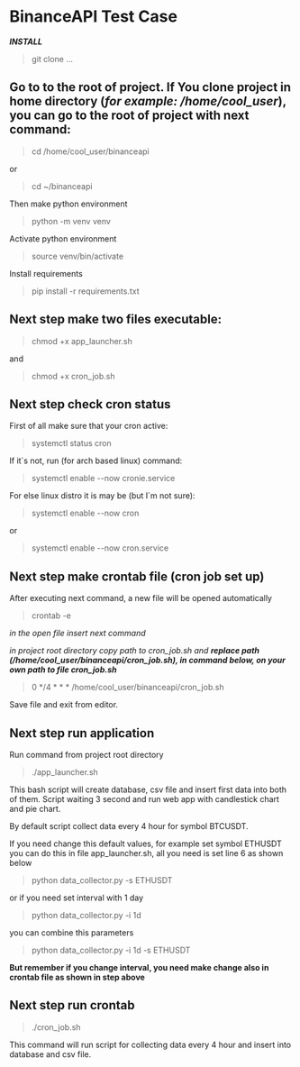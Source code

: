 # BinanceAPI Test Case

***INSTALL***

> git clone ...

## Go to to the root of project. If You clone project in home directory (***for example: /home/cool_user***), you can go to the root of project with next command:

> cd /home/cool_user/binanceapi

or

> cd ~/binanceapi

Then make python environment

> python -m venv venv

Activate python environment

> source venv/bin/activate

Install requirements

> pip install -r requirements.txt

## Next step make two files executable:

> chmod +x app_launcher.sh

and

> chmod +x cron_job.sh

## Next step check cron status

First of all make sure that your cron active:

> systemctl status cron

If it`s not, run (for arch based linux) command:

> systemctl enable --now cronie.service

For else linux distro it is may be (but I`m not sure):

> systemctl enable --now cron

or

> systemctl enable --now cron.service

## Next step make crontab file (cron job set up)

After executing next command, a new file will be opened automatically

> crontab -e

*in the open file insert next command*

*in project root directory copy path to cron_job.sh and **replace path (/home/cool_user/binanceapi/cron_job.sh), in command below, on your own path to file cron_job.sh***

> 0 */4 * * * /home/cool_user/binanceapi/cron_job.sh

Save file and exit from editor.

## Next step run application

Run command from project root directory

> ./app_launcher.sh

This bash script will create database, csv file and insert first data into both of them. Script waiting 3 second and run web app with candlestick chart and pie chart.

By default script collect data every 4 hour for symbol BTCUSDT.

If you need change this default values, for example set symbol ETHUSDT you can do this in file app_launcher.sh, all you need is set line 6 as shown below

> python data_collector.py -s ETHUSDT

or if you need set interval with 1 day

> python data_collector.py -i 1d

you can combine this parameters

> python data_collector.py -i 1d -s ETHUSDT

**But remember if you change interval, you need make change also in crontab file as shown in step above**

## Next step run crontab

> ./cron_job.sh

This command will run script for collecting data every 4 hour and insert into database and csv file.

